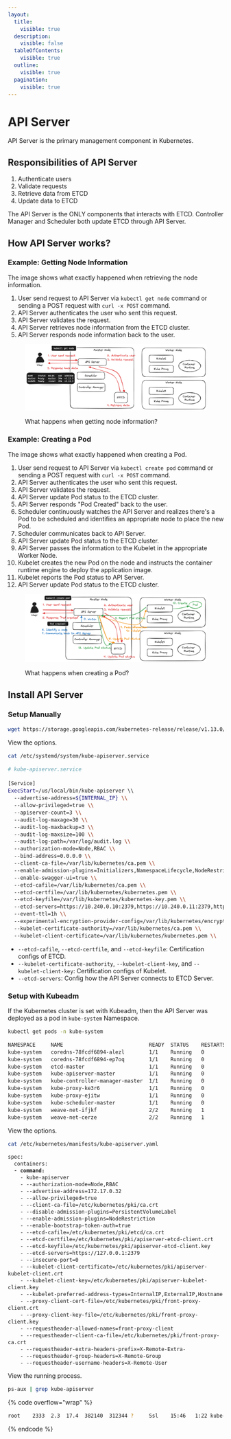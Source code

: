 ```yaml
---
layout:
  title:
    visible: true
  description:
    visible: false
  tableOfContents:
    visible: true
  outline:
    visible: true
  pagination:
    visible: true
---
```


# API Server

API Server is the primary management component in Kubernetes.

## Responsibilities of API Server

1. Authenticate users
2. Validate requests
3. Retrieve data from ETCD
4. Update data to ETCD

The API Server is the ONLY components that interacts with ETCD. Controller Manager and Scheduler both update ETCD through API Server.

## How API Server works?

### Example: Getting Node Information

The image shows what exactly happened when retrieving the node information.

1. User send request to API Server via `kubectl get node` command or sending a POST request with `curl -x POST` command.
2. API Server authenticates the user who sent this request.
3. API Server validates the request.
4. API Server retrieves node information from the ETCD cluster.
5. API Server responds node information back to the user.

<figure><img src="../.gitbook/assets/api-server-get-node-info.png" alt=""><figcaption><p>What happens when getting node information?</p></figcaption></figure>

### Example: Creating a Pod

The image shows what exactly happened when creating a Pod.

1. User send request to API Server via `kubectl create pod` command or sending a POST request with `curl -x POST` command.
2. API Server authenticates the user who sent this request.
3. API Server validates the request.
4. API Server update Pod status to the ETCD cluster.
5. API Server responds "Pod Created" back to the user.
6. Scheduler continuously watches the API Server and realizes there's a Pod to be scheduled and identifies an appropriate node to place the new Pod.
7. Scheduler communicates back to API Server.
8. API Server update Pod status to the ETCD cluster.
9. API Server passes the information to the Kubelet in the appropriate Worker Node.
10. Kubelet creates the new Pod on the node and instructs the container runtime engine to deploy the application image.
11. Kubelet reports the Pod status to API Server.
12. API Server update Pod status to the ETCD cluster.

<figure><img src="../.gitbook/assets/api-server-create-a-pod.png" alt=""><figcaption><p>What happens when creating a Pod?</p></figcaption></figure>

## Install API Server

### Setup Manually

```sh
wget https://storage.googleapis.com/kubernetes-release/release/v1.13.0/bin/linux/amd64/kube-apiserver
```

View the options.

```sh
cat /etc/systemd/system/kube-apiserver.service
```

```sh
# kube-apiserver.service

[Service]
ExecStart=/us/local/bin/kube-apiserver \\
  --advertise-address=${INTERNAL_IP} \\
  --allow-privileged=true \\
  --apiserver-count=3 \\
  --audit-log-maxage=30 \\
  --audit-log-maxbackup=3 \\
  --audit-log-maxsize=100 \\
  --audit-log-path=/var/log/audit.log \\
  --authorization-mode=Node,RBAC \\
  --bind-address=0.0.0.0 \\
  --client-ca-file=/var/lib/kubernetes/ca.pem \\
  --enable-admission-plugins=Initializers,NamespaceLifecycle,NodeRestriction,LimitRanger,ServiceAccount,DefaultstorageClass,ResourceQuota \\
  --enable-swagger-ui=true \\
  --etcd-cafile=/var/lib/kubernetes/ca.pem \\
  --etcd-certfile=/var/lib/kubernetes/kubernetes.pem \\
  --etcd-keyfile=/var/lib/kubernetes/kubernetes-key.pem \\
  --etcd-servers=https://10.240.0.10:2379,https://10.240.0.11:2379,https://10.240.0.12:2379 \\
  --event-ttl=1h \\
  --experimental-encryption-provider-config=/var/lib/kubernetes/encryption-config.yaml \\
  --kubelet-certificate-authority=/var/lib/kubernetes/ca.pem \\
  --kubelet-client-certificate=/var/lib/kubernetes/kubernetes.pem \\
```

* `--etcd-cafile`, `--etcd-certfile`, and `--etcd-keyfile`: Certification configs of ETCD.
* `--kubelet-certificate-authority`, `--kubelet-client-key`, and `--kubelet-client-key`: Certification configs of Kubelet.
* `--etcd-servers`: Config how the API Server connects to ETCD Server.

### Setup with Kubeadm

If the Kubernetes cluster is set with Kubeadm, then the API Server was deployed as a pod in `kube-system` Namespace.

```sh
kubectl get pods -n kube-system
```

```sh
NAMESPACE     NAME                            READY  STATUS    RESTARTS   AGE
kube-system   coredns-78fcdf6894-alezl        1/1    Running   0          1h
kube-system   coredns-78fcdf6894-ep7oq        1/1    Running   0          1h
kube-system   etcd-master                     1/1    Running   0          1h
kube-system   kube-apiserver-master           1/1    Running   0          1h
kube-system   kube-controller-manager-master  1/1    Running   0          1h
kube-system   kube-proxy-ke3r6                1/1    Running   0          1h
kube-system   kube-proxy-ejitw                1/1    Running   0          1h
kube-system   kube-scheduler-master           1/1    Running   0          1h
kube-system   weave-net-ifjkf                 2/2    Running   1          1h
kube-system   weave-net-cerze                 2/2    Running   1          1h
```

View the options.

```sh
cat /etc/kubernetes/manifests/kube-apiserver.yaml
```

<pre class="language-sh"><code class="lang-sh">spec:
  containers:
<strong>  - command:
</strong>    - kube-apiserver
    - --authorization-mode=Node,RBAC
    - --advertise-address=172.17.0.32
    - --allow-privileged=true
    - --client-ca-file=/etc/kubernetes/pki/ca.crt
    - --disable-admission-plugins=PersistentVolumeLabel
    - --enable-admission-plugins=NodeRestriction
    - --enable-bootstrap-token-auth=true
    - --etcd-cafile=/etc/kubernetes/pki/etcd/ca.crt
    - --etcd-certfile=/etc/kubernetes/pki/apiserver-etcd-client.crt
    - --etcd-keyfile=/etc/kubernetes/pki/apiserver-etcd-client.key
    - --etcd-servers=https://127.0.0.1:2379
    - --insecure-port=0
    - --kubelet-client-certificate=/etc/kubernetes/pki/apiserver-kubelet-client.crt
    - --kubelet-client-key=/etc/kubernetes/pki/apiserver-kubelet-client.key
    - --kubelet-preferred-address-types=InternalIP,ExternalIP,Hostname
    - --proxy-client-cert-file=/etc/kubernetes/pki/front-proxy-client.crt
    - --proxy-client-key-file=/etc/kubernetes/pki/front-proxy-client.key
    - --requestheader-allowed-names=front-proxy-client
    - --requestheader-client-ca-file=/etc/kubernetes/pki/front-proxy-ca.crt
    - --requestheader-extra-headers-prefix=X-Remote-Extra-
    - --requestheader-group-headers=X-Remote-Group
    - --requestheader-username-headers=X-Remote-User
</code></pre>

View the running process.

```sh
ps-aux | grep kube-apiserver
```

{% code overflow="wrap" %}
```sh
root    2333  2.3  17.4  382140  312344 ?     Ssl    15:46   1:22 kube-apiserver --authorization-mode=Node,RBAC --advertise-address=172.17.0.32 --allow-privileged=true --client-ca-file=/etc/kubernetes/pki/ca.crt --disable-admission-plugins=PersistentVolumeLabel --enable-admission-plugins=NodeRestriction --enable-bootstrap-token-auth=true --etcd-cafile=/etc/kubernetes/pki/etcd/ca.crt --etcd-certfile=/etc/kubernetes/pki/apiserver-etcd-client.crt --etcd-keyfile=/etc/kubernetes/pki/apiserver-etcd-client.key --etcd-servers=https://127.0.0.1:2379 --insecure-port=0 --kubelet-client-certificate=/etc/kubernetes/pki/apiserver-kubelet-client.crt --kubelet-client-key=/etc/kubernetes/pki/apiserver-kubelet-client.key --kubelet-preferred-address-types=InternalIP,ExternalIP,Hostname --proxy-client-cert-file=/etc/kubernetes/pki/front-proxy-client.crt --proxy-client-key-file=/etc/kubernetes/pki/front-proxy-client.key--requestheader-allowed-names=front-proxy-client --requestheader-client-ca-file=/etc/kubernetes/pki/front-proxy-ca.crt --requestheader-extra-headers-prefix=X-Remote-Extra- --requestheader-group-headers=X-Remote-Group --requestheader-username-headers=X-Remote-User --secure-port=6443 --service-account-key-file=/etc/kubernetes/pki/sa.pub --service-cluster-ip-range=10.96.0.0/12 --tls-cert-file=/etc/kubernetes/pki/apiserver.crt --tls-private-key-file=/etc/kubernetes/pki/apiserver.key
```
{% endcode %}
